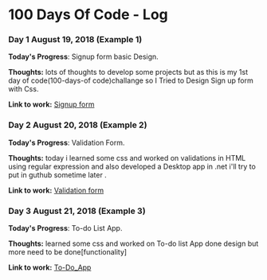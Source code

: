 # 100 Days Of Code - Log
### Day 1 August 19, 2018 (Example 1)

**Today's Progress**: Signup form basic Design.

**Thoughts:** lots of thoughts to develop some projects but as this is my 1st day of code(100-days-of code)challange so I Tried to Design
 Sign up form with Css.

**Link to work:** [Signup form](https://codepen.io/ArchanaG/full/yxBzWR)

### Day 2 August 20, 2018 (Example 2)

**Today's Progress**: Validation Form.

**Thoughts:** today i learned some css and worked on validations in HTML using regular expression and also developed a Desktop app in .net i'll try to put in guthub sometime later .

**Link to work:** [Validation form](https://codepen.io/ArchanaG/full/gdOmgB)

### Day 3 August 21, 2018 (Example 3)

**Today's Progress**: To-do List App.

**Thoughts:** learned some css and worked on To-do list App done design but more need to be done[functionality]

**Link to work:** [To-Do_App](https://codepen.io/ArchanaG/project/editor/ZONzxn)
